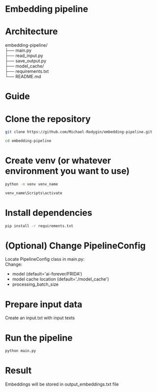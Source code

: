 # Embedding pipeline

# Architecture
embedding-pipeline/<br>
├── main.py                     <br>
├── read_input.py               <br> 
├── save_output.py              <br>
├── model_cache/                <br>
├── requirements.txt            <br>
└── README.md                 

# Guide

# Clone the repository
```bash
git clone https://github.com/Michael-Rodygin/embedding-pipeline.git
```
```bash
cd embedding-pipeline
```

# Create venv (or whatever environment you want to use)<br>
```bash
python -m venv venv_name
```
```bash
venv_name\Scripts\activate
```

# Install dependencies
```bash
pip install -r requirements.txt
```

# (Optional) Change PipelineConfig
Locate PipelineConfig class in main.py:<br>
Change:<br>
- model (default='ai-forever/FRIDA')<br>
- model cache location (default='./model_cache')<br>
- processing_batch_size <br>

# Prepare input data 
Create an input.txt with input texts

# Run the pipeline
```bash
python main.py
```

# Result
Embeddings will be stored in output_embeddings.txt file
